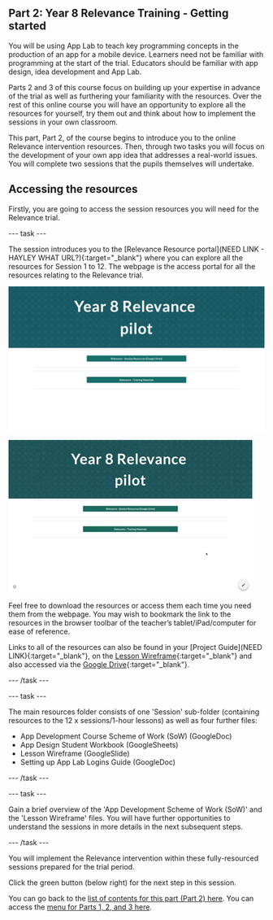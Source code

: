 ## Part 2: Year 8 Relevance Training - Getting started
You will be using App Lab to teach key programming concepts in the production of an app for a mobile device. Learners need not be familiar with programming at the start of the trial. Educators should be familiar with app design, idea development and App Lab. 

Parts 2 and 3 of this course focus on building up your expertise in advance of the trial as well as furthering your familiarity with the resources. Over the rest of this online course you will have an opportunity to explore all the resources for yourself, try them out and think about how to implement the sessions in your own classroom.

This part, Part 2, of the course begins to introduce you to the online Relevance intervention resources. Then, through two tasks you will focus on the development of your own app idea that addresses a real-world issues. You will complete two sessions that the pupils themselves will undertake. 

## Accessing the resources
Firstly, you are going to access the session resources you will need for the Relevance trial. 

--- task ---

The session introduces you to the [Relevance Resource portal](NEED LINK - HAYLEY WHAT URL?){:target="_blank"} where you can explore all the resources for Session 1 to 12. The webpage is the access portal for all the resources relating to the Relevance trial.

![Modelling access webpage](images/relevance-Webpage.png)

![Modelling access webpage](images/relevance-WebpageAccess.gif)

Feel free to download the resources or access them each time you need them from the webpage. You may wish to bookmark the link to the resources in the browser toolbar of the teacher’s tablet/iPad/computer for ease of reference. 

Links to all of the resources can also be found in your [Project Guide](NEED LINK){:target="_blank"}, on the [Lesson Wireframe](https://ncce.io/4PM6um){:target="_blank"} and also accessed via the [Google Drive](https://ncce.io/KNDNJR){:target="_blank"}.

--- /task ---

--- task ---

The main resources folder consists of one 'Session' sub-folder (containing resources to the  12 x sessions/1-hour lessons) as well as four further files: 
+ App Development Course Scheme of Work (SoW) (GoogleDoc)
+ App Design Student Workbook (GoogleSheets)
+ Lesson Wireframe (GoogleSlide)
+ Setting up App Lab Logins Guide (GoogleDoc)

--- /task ---

--- task ---

Gain a brief overview of the 'App Development Scheme of Work (SoW)' and the 'Lesson Wireframe' files. You will have further opportunities to understand the sessions in more details in the next subsequent steps.

--- /task ---

You will implement the Relevance intervention within these fully-resourced sessions prepared for the trial period.

Click the green button (below right) for the next step in this session.

You can go back to the [list of contents for this part (Part 2) here](https://projects.raspberrypi.org/en/projects/Year8-RelevanceTraining-Part2-GBICi4).
You can access the [menu for Parts 1, 2, and 3 here](https://projects.raspberrypi.org/en/pathways/year8-relevancetraining-gbici4).
